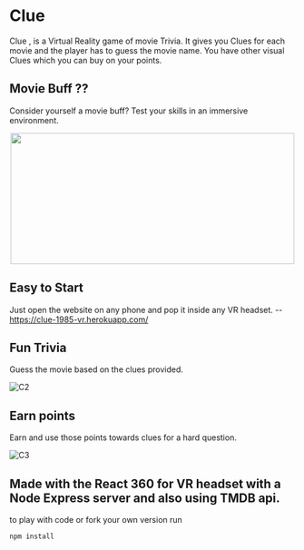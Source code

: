 # Clue

Clue , is a Virtual Reality game of movie Trivia. It gives you Clues for each movie and the player has to guess the movie name. You have other visual Clues which you can buy on your points. 


## Movie Buff ??

Consider yourself a movie buff? Test your skills in an immersive environment. 

<p align="center">
  <img width="500" height="231" src="https://user-images.githubusercontent.com/19146537/65630432-6f363e80-dfa3-11e9-9557-44d047c15a63.gif">
</p>


## Easy to Start


Just open the website on any phone and pop it inside any VR headset. -- https://clue-1985-vr.herokuapp.com/




## Fun Trivia

Guess the movie based on the clues provided.

![C2](https://user-images.githubusercontent.com/19146537/65628489-82dfa600-df9f-11e9-9195-010cda9c29f1.png)

## Earn points 

Earn and use those points towards clues for a hard question.

![C3](https://user-images.githubusercontent.com/19146537/65629527-7fe5b500-dfa1-11e9-8a16-f1f5623fee48.png)





## Made with the React 360 for VR headset with a Node Express server and also using TMDB api.

to play with code or fork your own version run
```bash
npm install
```
